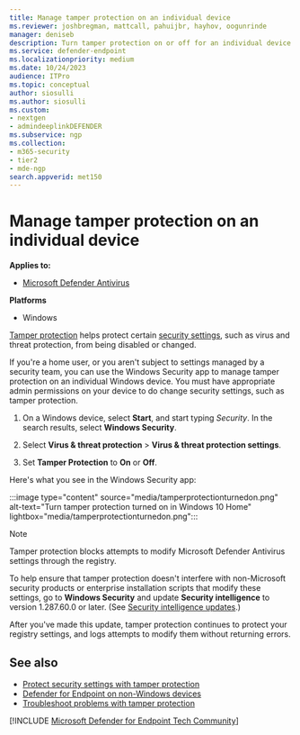 ```yaml
---
title: Manage tamper protection on an individual device
ms.reviewer: joshbregman, mattcall, pahuijbr, hayhov, oogunrinde
manager: deniseb
description: Turn tamper protection on or off for an individual device.
ms.service: defender-endpoint
ms.localizationpriority: medium
ms.date: 10/24/2023
audience: ITPro
ms.topic: conceptual
author: siosulli
ms.author: siosulli
ms.custom: 
- nextgen
- admindeeplinkDEFENDER
ms.subservice: ngp
ms.collection: 
- m365-security
- tier2
- mde-ngp
search.appverid: met150
---
```


# Manage tamper protection on an individual device

**Applies to:**
- [Microsoft Defender Antivirus](microsoft-defender-antivirus-windows.md)

**Platforms**
- Windows

[Tamper protection](prevent-changes-to-security-settings-with-tamper-protection.md) helps protect certain [security settings](prevent-changes-to-security-settings-with-tamper-protection.md#what-happens-when-tamper-protection-is-turned-on), such as virus and threat protection, from being disabled or changed.

If you're a home user, or you aren't subject to settings managed by a security team, you can use the Windows Security app to manage tamper protection on an individual Windows device. You must have appropriate admin permissions on your device to do change security settings, such as tamper protection.

1. On a Windows device, select **Start**, and start typing *Security*. In the search results, select **Windows Security**.

2. Select **Virus & threat protection** \> **Virus & threat protection settings**.

3. Set **Tamper Protection** to **On** or **Off**.

Here's what you see in the Windows Security app:

:::image type="content" source="media/tamperprotectionturnedon.png" alt-text="Turn tamper protection turned on in Windows 10 Home" lightbox="media/tamperprotectionturnedon.png":::


> [!NOTE]
> Tamper protection blocks attempts to modify Microsoft Defender Antivirus settings through the registry. 
>
> To help ensure that tamper protection doesn't interfere with non-Microsoft security products or enterprise installation scripts that modify these settings, go to **Windows Security** and update **Security intelligence** to version 1.287.60.0 or later. (See [Security intelligence updates](https://www.microsoft.com/wdsi/definitions).)
>
> After you've made this update, tamper protection continues to protect your registry settings, and logs attempts to modify them without returning errors.

## See also

- [Protect security settings with tamper protection](prevent-changes-to-security-settings-with-tamper-protection.md)
- [Defender for Endpoint on non-Windows devices](configure-endpoints-non-windows.md)
- [Troubleshoot problems with tamper protection](troubleshoot-problems-with-tamper-protection.yml)

[!INCLUDE [Microsoft Defender for Endpoint Tech Community](../../includes/defender-mde-techcommunity.md)]

